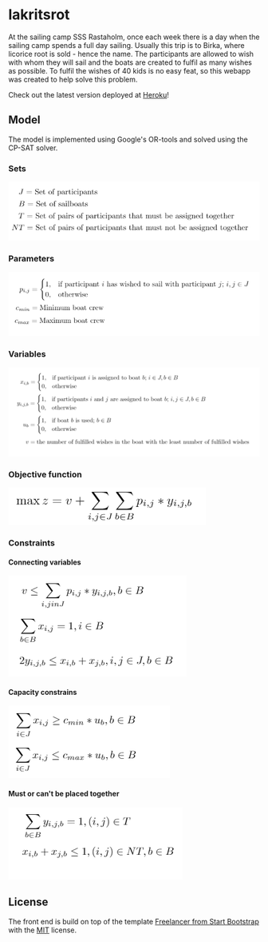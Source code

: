 # lakritsrot
At the sailing camp SSS Rastaholm, once each week there is a day when the sailing camp spends a full day sailing. Usually this trip is to Birka, where licorice root is sold - hence the name. The participants are allowed to wish with whom they will sail and the boats are created to fulfil as many wishes as possible. To fulfil the wishes of 40 kids is no easy feat, so this webapp was created to help solve this problem.

Check out the latest version deployed at [Heroku](https://birka-algorithm.herokuapp.com/)!

## Model
 The model is implemented using Google's OR-tools and solved using the CP-SAT solver. 

### Sets
![Sets](images/sets.png)

### Parameters
![Params](images/parameters.png)

### Variables
![Variables](images/variables.png)

### Objective function
![Objective funtion](images/obj_funct.png)

### Constraints
#### Connecting variables
![Constraints for variable connections](images/constr_var.png)

#### Capacity constrains
![Capacity Constraints](images/constr_cap.png)

#### Must or can't be placed together
![Together constrains](images/constr_together.png)


## License
The front end is build on top of the template [Freelancer from Start Bootstrap](https://github.com/StartBootstrap/startbootstrap-freelancer) with the [MIT](https://github.com/StartBootstrap/startbootstrap-freelancer/blob/master/LICENSE) license.